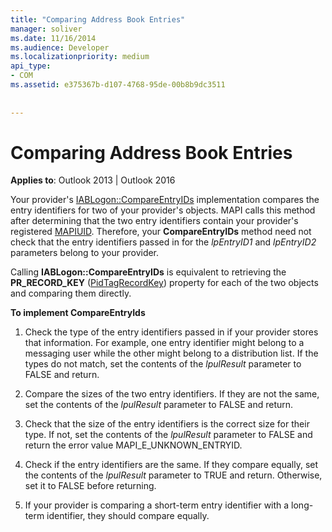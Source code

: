 ```yaml
---
title: "Comparing Address Book Entries"
manager: soliver
ms.date: 11/16/2014
ms.audience: Developer
ms.localizationpriority: medium
api_type:
- COM
ms.assetid: e375367b-d107-4768-95de-00b8b9dc3511
 
 
---
```


# Comparing Address Book Entries

**Applies to**: Outlook 2013 | Outlook 2016
  
Your provider's [IABLogon::CompareEntryIDs](iablogon-compareentryids.md) implementation compares the entry identifiers for two of your provider's objects. MAPI calls this method after determining that the two entry identifiers contain your provider's registered [MAPIUID](mapiuid.md). Therefore, your **CompareEntryIDs** method need not check that the entry identifiers passed in for the _lpEntryID1_ and _lpEntryID2_ parameters belong to your provider.
  
Calling **IABLogon::CompareEntryIDs** is equivalent to retrieving the **PR_RECORD_KEY** ([PidTagRecordKey](pidtagrecordkey-canonical-property.md)) property for each of the two objects and comparing them directly.
  
 **To implement CompareEntryIds**
  
1. Check the type of the entry identifiers passed in if your provider stores that information. For example, one entry identifier might belong to a messaging user while the other might belong to a distribution list. If the types do not match, set the contents of the _lpulResult_ parameter to FALSE and return.

2. Compare the sizes of the two entry identifiers. If they are not the same, set the contents of the _lpulResult_ parameter to FALSE and return.

3. Check that the size of the entry identifiers is the correct size for their type. If not, set the contents of the _lpulResult_ parameter to FALSE and return the error value MAPI_E_UNKNOWN_ENTRYID.

4. Check if the entry identifiers are the same. If they compare equally, set the contents of the _lpulResult_ parameter to TRUE and return. Otherwise, set it to FALSE before returning.

5. If your provider is comparing a short-term entry identifier with a long-term identifier, they should compare equally.

